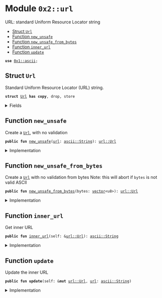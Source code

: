 
<a name="0x2_url"></a>

# Module `0x2::url`

URL: standard Uniform Resource Locator string


-  [Struct `Url`](#0x2_url_Url)
-  [Function `new_unsafe`](#0x2_url_new_unsafe)
-  [Function `new_unsafe_from_bytes`](#0x2_url_new_unsafe_from_bytes)
-  [Function `inner_url`](#0x2_url_inner_url)
-  [Function `update`](#0x2_url_update)


<pre><code><b>use</b> <a href="">0x1::ascii</a>;
</code></pre>



<a name="0x2_url_Url"></a>

## Struct `Url`

Standard Uniform Resource Locator (URL) string.


<pre><code><b>struct</b> <a href="url.md#0x2_url_Url">Url</a> <b>has</b> <b>copy</b>, drop, store
</code></pre>



<details>
<summary>Fields</summary>


<dl>
<dt>
<code><a href="url.md#0x2_url">url</a>: <a href="_String">ascii::String</a></code>
</dt>
<dd>

</dd>
</dl>


</details>

<a name="0x2_url_new_unsafe"></a>

## Function `new_unsafe`

Create a <code><a href="url.md#0x2_url_Url">Url</a></code>, with no validation


<pre><code><b>public</b> <b>fun</b> <a href="url.md#0x2_url_new_unsafe">new_unsafe</a>(<a href="url.md#0x2_url">url</a>: <a href="_String">ascii::String</a>): <a href="url.md#0x2_url_Url">url::Url</a>
</code></pre>



<details>
<summary>Implementation</summary>


<pre><code><b>public</b> <b>fun</b> <a href="url.md#0x2_url_new_unsafe">new_unsafe</a>(<a href="url.md#0x2_url">url</a>: String): <a href="url.md#0x2_url_Url">Url</a> {
    <a href="url.md#0x2_url_Url">Url</a> { <a href="url.md#0x2_url">url</a> }
}
</code></pre>



</details>

<a name="0x2_url_new_unsafe_from_bytes"></a>

## Function `new_unsafe_from_bytes`

Create a <code><a href="url.md#0x2_url_Url">Url</a></code> with no validation from bytes
Note: this will abort if <code>bytes</code> is not valid ASCII


<pre><code><b>public</b> <b>fun</b> <a href="url.md#0x2_url_new_unsafe_from_bytes">new_unsafe_from_bytes</a>(bytes: <a href="">vector</a>&lt;u8&gt;): <a href="url.md#0x2_url_Url">url::Url</a>
</code></pre>



<details>
<summary>Implementation</summary>


<pre><code><b>public</b> <b>fun</b> <a href="url.md#0x2_url_new_unsafe_from_bytes">new_unsafe_from_bytes</a>(bytes: <a href="">vector</a>&lt;u8&gt;): <a href="url.md#0x2_url_Url">Url</a> {
    <b>let</b> <a href="url.md#0x2_url">url</a> = <a href="_string">ascii::string</a>(bytes);
    <a href="url.md#0x2_url_Url">Url</a> { <a href="url.md#0x2_url">url</a> }
}
</code></pre>



</details>

<a name="0x2_url_inner_url"></a>

## Function `inner_url`

Get inner URL


<pre><code><b>public</b> <b>fun</b> <a href="url.md#0x2_url_inner_url">inner_url</a>(self: &<a href="url.md#0x2_url_Url">url::Url</a>): <a href="_String">ascii::String</a>
</code></pre>



<details>
<summary>Implementation</summary>


<pre><code><b>public</b> <b>fun</b> <a href="url.md#0x2_url_inner_url">inner_url</a>(self: &<a href="url.md#0x2_url_Url">Url</a>): String{
    self.<a href="url.md#0x2_url">url</a>
}
</code></pre>



</details>

<a name="0x2_url_update"></a>

## Function `update`

Update the inner URL


<pre><code><b>public</b> <b>fun</b> <b>update</b>(self: &<b>mut</b> <a href="url.md#0x2_url_Url">url::Url</a>, <a href="url.md#0x2_url">url</a>: <a href="_String">ascii::String</a>)
</code></pre>



<details>
<summary>Implementation</summary>


<pre><code><b>public</b> <b>fun</b> <b>update</b>(self: &<b>mut</b> <a href="url.md#0x2_url_Url">Url</a>, <a href="url.md#0x2_url">url</a>: String) {
    self.<a href="url.md#0x2_url">url</a> = <a href="url.md#0x2_url">url</a>;
}
</code></pre>



</details>
